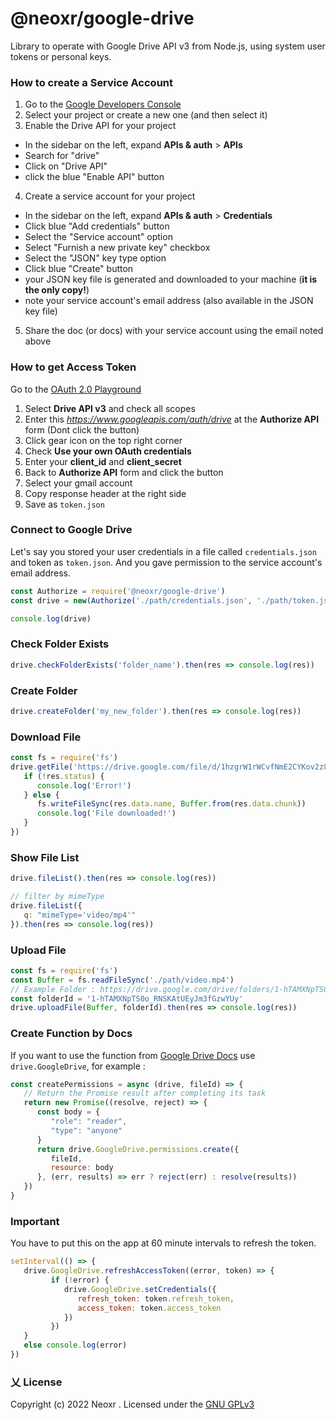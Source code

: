 # @neoxr/google-drive

Library to operate with Google Drive API v3 from Node.js, using system user tokens or personal keys.

### How to create a Service Account

1. Go to the [Google Developers Console](https://console.developers.google.com/project)
2. Select your project or create a new one (and then select it)
3. Enable the Drive API for your project

- In the sidebar on the left, expand **APIs & auth** > **APIs**
- Search for "drive"
- Click on "Drive API"
- click the blue "Enable API" button

4. Create a service account for your project

- In the sidebar on the left, expand **APIs & auth** > **Credentials**
- Click blue "Add credentials" button
- Select the "Service account" option
- Select "Furnish a new private key" checkbox
- Select the "JSON" key type option
- Click blue "Create" button
- your JSON key file is generated and downloaded to your machine (**it is the only copy!**)
- note your service account's email address (also available in the JSON key file)

5. Share the doc (or docs) with your service account using the email noted above

### How to get Access Token

Go to the [OAuth 2.0 Playground](https://developers.google.com/oauthplayground)

1. Select **Drive API v3** and check all scopes
2. Enter this _https://www.googleapis.com/auth/drive_ at the **Authorize API** form (Dont click the button)
3. Click gear icon on the top right corner
4. Check **Use your own OAuth credentials**
5. Enter your **client_id** and **client_secret**
6. Back to **Authorize API** form and click the button
7. Select your gmail account
8. Copy response header at the right side
9. Save as `token.json`

### Connect to Google Drive

Let's say you stored your user credentials in a file called `credentials.json` and token as `token.json`. And you gave permission to the service account's email address.

```js
const Authorize = require('@neoxr/google-drive')
const drive = new(Authorize('./path/credentials.json', './path/token.json'))

console.log(drive)
```

### Check Folder Exists

```js
drive.checkFolderExists('folder_name').then(res => console.log(res))
```

### Create Folder

```js
drive.createFolder('my_new_folder').then(res => console.log(res))
```

### Download File

```js
const fs = require('fs')
drive.getFile('https://drive.google.com/file/d/1hzgrW1rWCvfNmE2CYKov2z8zmzOzSGfq/view?usp=drivesdk').then(res => {
   if (!res.status) {
      console.log('Error!')
   } else {
      fs.writeFileSync(res.data.name, Buffer.from(res.data.chunk))
      console.log('File downloaded!')
   }
})
```

### Show File List

```js
drive.fileList().then(res => console.log(res))

// filter by mimeType
drive.fileList({
   q: "mimeType='video/mp4'"
}).then(res => console.log(res))

```

### Upload File

```js
const fs = require('fs')
const Buffer = fs.readFileSync('./path/video.mp4')
// Example Folder : https://drive.google.com/drive/folders/1-hTAMXNpTS0o_RNSKAtUEyJm3fGzwYUy
const folderId = '1-hTAMXNpTS0o_RNSKAtUEyJm3fGzwYUy'
drive.uploadFile(Buffer, folderId).then(res => console.log(res))
```

### Create Function by Docs

If you want to use the function from [Google Drive Docs](https://developers.google.com/drive/api/guides/about-sdk) use `drive.GoogleDrive`, for example :

```js
const createPermissions = async (drive, fileId) => {
   // Return the Promise result after completing its task
   return new Promise((resolve, reject) => {
      const body = {
         "role": "reader",
         "type": "anyone"
      }
      return drive.GoogleDrive.permissions.create({
         fileId,
         resource: body
      }, (err, results) => err ? reject(err) : resolve(results))
   })
}
```

### Important

You have to put this on the app at 60 minute intervals to refresh the token.

```js
setInterval(() => {
   drive.GoogleDrive.refreshAccessToken((error, token) => {
         if (!error) {
            drive.GoogleDrive.setCredentials({
               refresh_token: token.refresh_token,
               access_token: token.access_token
            })
         })
   }
   else console.log(error)
})
```

### 乂  License
Copyright (c) 2022 Neoxr . Licensed under the [GNU GPLv3](https://github.com/neoxr/google-drive/blob/master/LICENSE)